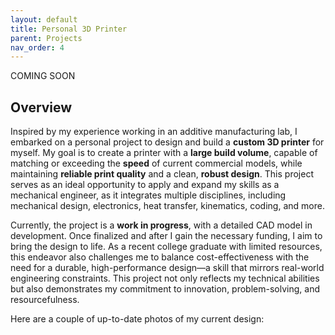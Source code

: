 ```yaml
---
layout: default
title: Personal 3D Printer
parent: Projects
nav_order: 4
---
```


<div class="label-yellow">COMING SOON</div>

## Overview 
Inspired by my experience working in an additive manufacturing lab, I embarked on a personal project to design and build a **custom 3D printer** for myself. My goal is to create a printer with a **large build volume**, capable of matching or exceeding the **speed** of current commercial models, while maintaining **reliable print quality** and a clean, **robust design**. This project serves as an ideal opportunity to apply and expand my skills as a mechanical engineer, as it integrates multiple disciplines, including mechanical design, electronics, heat transfer, kinematics, coding, and more.

Currently, the project is a **work in progress**, with a detailed CAD model in development. Once finalized and after I gain the necessary funding, I aim to bring the design to life. As a recent college graduate with limited resources, this endeavor also challenges me to balance cost-effectiveness with the need for a durable, high-performance design—a skill that mirrors real-world engineering constraints. This project not only reflects my technical abilities but also demonstrates my commitment to innovation, problem-solving, and resourcefulness.

Here are a couple of up-to-date photos of my current design:

